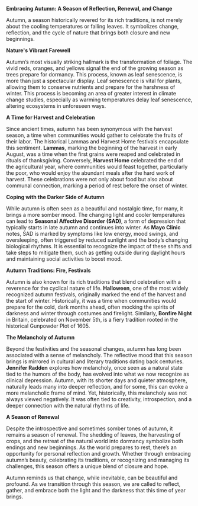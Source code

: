 **Embracing Autumn: A Season of Reflection, Renewal, and Change**

Autumn, a season historically revered for its rich traditions, is not merely about the cooling temperatures or falling leaves. It symbolizes change, reflection, and the cycle of nature that brings both closure and new beginnings.

**Nature's Vibrant Farewell**

Autumn’s most visually striking hallmark is the transformation of foliage. The vivid reds, oranges, and yellows signal the end of the growing season as trees prepare for dormancy. This process, known as leaf senescence, is more than just a spectacular display. Leaf senescence is vital for plants, allowing them to conserve nutrients and prepare for the harshness of winter. This process is becoming an area of greater interest in climate change studies, especially as warming temperatures delay leaf senescence, altering ecosystems in unforeseen ways.

**A Time for Harvest and Celebration**

Since ancient times, autumn has been synonymous with the harvest season, a time when communities would gather to celebrate the fruits of their labor. The historical Lammas and Harvest Home festivals encapsulate this sentiment. **Lammas**, marking the beginning of the harvest in early August, was a time when the first grains were reaped and celebrated in rituals of thanksgiving. Conversely, **Harvest Home** celebrated the end of the agricultural year, where communities would feast together, particularly the poor, who would enjoy the abundant meals after the hard work of harvest. These celebrations were not only about food but also about communal connection, marking a period of rest before the onset of winter.

**Coping with the Darker Side of Autumn**

While autumn is often seen as a beautiful and nostalgic time, for many, it brings a more somber mood. The changing light and cooler temperatures can lead to **Seasonal Affective Disorder (SAD)**, a form of depression that typically starts in late autumn and continues into winter. As **Mayo Clinic** notes, SAD is marked by symptoms like low energy, mood swings, and oversleeping, often triggered by reduced sunlight and the body’s changing biological rhythms. It is essential to recognize the impact of these shifts and take steps to mitigate them, such as getting outside during daylight hours and maintaining social activities to boost mood.

**Autumn Traditions: Fire, Festivals**

Autumn is also known for its rich traditions that blend celebration with a reverence for the cyclical nature of life. **Halloween**, one of the most widely recognized autumn festivals, originally marked the end of the harvest and the start of winter. Historically, it was a time when communities would prepare for the cold, dark months ahead, often mocking the spirits of darkness and winter through costumes and firelight. Similarly, **Bonfire Night** in Britain, celebrated on November 5th, is a fiery tradition rooted in the historical Gunpowder Plot of 1605.

**The Melancholy of Autumn**

Beyond the festivities and the seasonal changes, autumn has long been associated with a sense of melancholy. The reflective mood that this season brings is mirrored in cultural and literary traditions dating back centuries. **Jennifer Radden** explores how melancholy, once seen as a natural state tied to the humors of the body, has evolved into what we now recognize as clinical depression. Autumn, with its shorter days and quieter atmosphere, naturally leads many into deeper reflection, and for some, this can evoke a more melancholic frame of mind. Yet, historically, this melancholy was not always viewed negatively. It was often tied to creativity, introspection, and a deeper connection with the natural rhythms of life.

**A Season of Renewal**

Despite the introspective and sometimes somber tones of autumn, it remains a season of renewal. The shedding of leaves, the harvesting of crops, and the retreat of the natural world into dormancy symbolize both endings and new beginnings. As the world prepares to rest, there’s an opportunity for personal reflection and growth. Whether through embracing autumn’s beauty, celebrating its traditions, or recognizing and managing its challenges, this season offers a unique blend of closure and hope.

Autumn reminds us that change, while inevitable, can be beautiful and profound. As we transition through this season, we are called to reflect, gather, and embrace both the light and the darkness that this time of year brings.